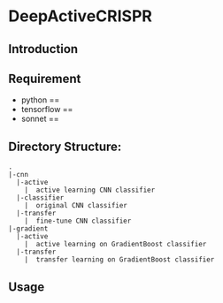 # DeepActiveCRISPR

## Introduction

## Requirement

* python == 
* tensorflow == 
* sonnet == 

## Directory Structure:

```
.
|-cnn
  |-active
    |  active learning CNN classifier
  |-classifier
    |  original CNN classifier
  |-transfer
    |  fine-tune CNN classifier
|-gradient
  |-active
    |  active learning on GradientBoost classifier
  |-transfer
    |  transfer learning on GradientBoost classifier
```

## Usage

